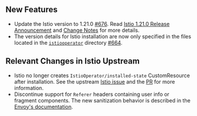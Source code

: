 ## New Features

- Update the Istio version to 1.21.0 [#676](https://github.com/kyma-project/istio/pull/676). Read [Istio 1.21.0 Release Announcement](https://istio.io/latest/news/releases/1.21.x/announcing-1.21/) and [Change Notes](https://istio.io/latest/news/releases/1.21.x/announcing-1.21/change-notes/) for more details.
- The version details for Istio installation are now only specified in the files located in the [`istiooperator`](https://github.com/kyma-project/istio/blob/main/internal/istiooperator) directory [#664](https://github.com/kyma-project/istio/pull/664).

## Relevant Changes in Istio Upstream

- Istio no longer creates `IstioOperator/installed-state` CustomResource after installation. See the upstream [Istio issue](https://github.com/istio/istio/issues/44814) and the [PR](https://github.com/istio/istio/pull/47860) for more information.
- Discontinue support for `Referer` headers containing user info or fragment components. The new sanitization behavior is described in the [Envoy's documentation](https://www.envoyproxy.io/docs/envoy/v1.26.7/configuration/http/http_conn_man/headers#config-http-conn-man-headers-referer).
